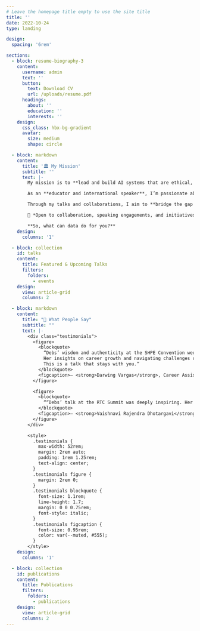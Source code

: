 ```yaml
---
# Leave the homepage title empty to use the site title
title: ''
date: 2022-10-24
type: landing

design:
  spacing: '6rem'

sections:
  - block: resume-biography-3
    content:
      username: admin
      text: ''
      button:
        text: Download CV
        url: /uploads/resume.pdf
      headings:
        about: ''
        education: ''
        interests: ''
    design:
      css_class: hbx-bg-gradient
      avatar:
        size: medium
        shape: circle

  - block: markdown
    content:
      title: '🏛️ My Mission'
      subtitle: ''
      text: |-
        My mission is to **lead and build AI systems that are ethical, explainable, and impactful**, transforming how organizations use data to make better, more responsible decisions.  

        As an **educator and international speaker**, I’m passionate about **democratizing technology** through inclusion and knowledge-sharing. I founded **Vem ser Dev** to empower Portuguese-speaking learners in Python and data science.  

        Through my talks and collaborations, I aim to **bridge the gap between complex AI systems and human understanding**, inspiring teams and audiences to use data for good.  

        📩 *Open to collaboration, speaking engagements, and initiatives that drive ethical innovation.*  

        **So, what can data do for you?**
    design:
      columns: '1'

  - block: collection
    id: talks
    content:
      title: Featured & Upcoming Talks
      filters:
        folders:
          - events
    design:
      view: article-grid
      columns: 2

  - block: markdown
    content:
      title: "💬 What People Say"
      subtitle: ""
      text: |-
        <div class="testimonials">
          <figure>
            <blockquote>
              “Debs’ wisdom and authenticity at the SHPE Convention were truly inspiring.  
              Her insights on career growth and navigating challenges resonated deeply.  
              This is a talk that stays with you.”
            </blockquote>
            <figcaption>— <strong>Darwing Vargas</strong>, Career Assistant, RPI</figcaption>
          </figure>

          <figure>
            <blockquote>
              ““Debs’ talk at the RTC Summit was deeply inspiring. Her authenticity and insights on finding your niche in tech resonated with me, showing how aligning strengths with purpose leads to a more meaningful career in tech.”  
            </blockquote>
            <figcaption>— <strong>Vaishnavi Rajendra Dhotargavi</strong>, Machine Learning Engineer, BulkMagic</figcaption>
          </figure>
        </div>

        <style>
          .testimonials { 
            max-width: 52rem; 
            margin: 2rem auto; 
            padding: 1rem 1.25rem; 
            text-align: center; 
          }
          .testimonials figure { 
            margin: 2rem 0; 
          }
          .testimonials blockquote { 
            font-size: 1.1rem; 
            line-height: 1.7; 
            margin: 0 0 0.75rem; 
            font-style: italic; 
          }
          .testimonials figcaption { 
            font-size: 0.95rem; 
            color: var(--muted, #555); 
          }
        </style>
    design:
      columns: '1'

  - block: collection
    id: publications
    content:
      title: Publications
      filters:
        folders:
          - publications
    design:
      view: article-grid
      columns: 2
---
```

